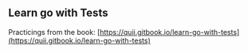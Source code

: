 ## Learn go with Tests

Practicings from the book: [https://quii.gitbook.io/learn-go-with-tests](https://quii.gitbook.io/learn-go-with-tests)